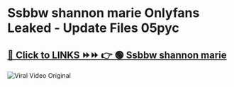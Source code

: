 
 # Ssbbw shannon marie Onlyfans Leaked - Update Files 05pyc

## <h2><a href="https://clipsfans.com/Ssbbw_shannon_marie&ref=git">🔗 Click to LINKS ⏩⏩ 👉 🟢 Ssbbw shannon marie </a></h2>

<a href="https://clipsfans.com/Ssbbw_shannon_marie&ref=git" rel="nofollow" data-target="animated-image.originalLink"><img src="https://i.ibb.co.com/xMMVF88/686577567.gif" alt="Viral Video Original" style="max-width: 100%; display: inline-block;" data-target="animated-image.originalImage"></a>

